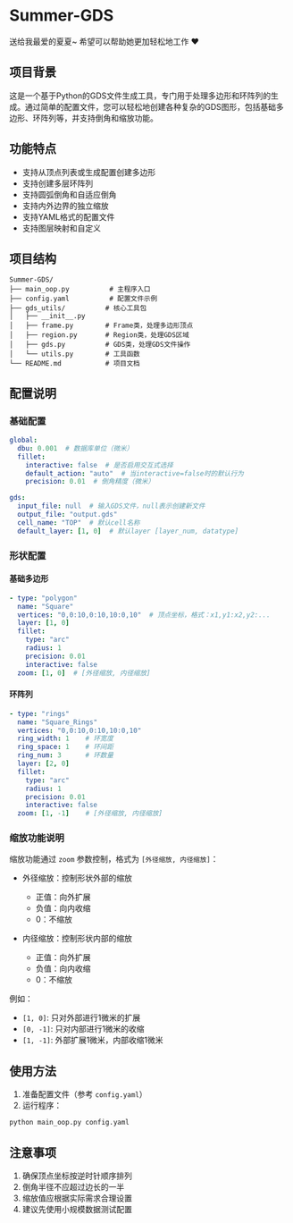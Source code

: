 # Summer-GDS

送给我最爱的夏夏~ 希望可以帮助她更加轻松地工作 ❤️

## 项目背景

这是一个基于Python的GDS文件生成工具，专门用于处理多边形和环阵列的生成。通过简单的配置文件，您可以轻松地创建各种复杂的GDS图形，包括基础多边形、环阵列等，并支持倒角和缩放功能。

## 功能特点

- 支持从顶点列表或生成配置创建多边形
- 支持创建多层环阵列
- 支持圆弧倒角和自适应倒角
- 支持内外边界的独立缩放
- 支持YAML格式的配置文件
- 支持图层映射和自定义

## 项目结构

```
Summer-GDS/
├── main_oop.py          # 主程序入口
├── config.yaml          # 配置文件示例
├── gds_utils/          # 核心工具包
│   ├── __init__.py
│   ├── frame.py        # Frame类，处理多边形顶点
│   ├── region.py       # Region类，处理GDS区域
│   ├── gds.py          # GDS类，处理GDS文件操作
│   └── utils.py        # 工具函数
└── README.md           # 项目文档
```

## 配置说明

### 基础配置

```yaml
global:
  dbu: 0.001  # 数据库单位（微米）
  fillet:
    interactive: false  # 是否启用交互式选择
    default_action: "auto"  # 当interactive=false时的默认行为
    precision: 0.01  # 倒角精度（微米）

gds:
  input_file: null  # 输入GDS文件，null表示创建新文件
  output_file: "output.gds"
  cell_name: "TOP"  # 默认cell名称
  default_layer: [1, 0]  # 默认layer [layer_num, datatype]
```

### 形状配置

#### 基础多边形

```yaml
- type: "polygon"
  name: "Square"
  vertices: "0,0:10,0:10,10:0,10"  # 顶点坐标，格式：x1,y1:x2,y2:...
  layer: [1, 0]
  fillet:
    type: "arc"
    radius: 1
    precision: 0.01
    interactive: false
  zoom: [1, 0]  # [外径缩放, 内径缩放]
```

#### 环阵列

```yaml
- type: "rings"
  name: "Square_Rings"
  vertices: "0,0:10,0:10,10:0,10"
  ring_width: 1    # 环宽度
  ring_space: 1    # 环间距
  ring_num: 3      # 环数量
  layer: [2, 0]
  fillet:
    type: "arc"
    radius: 1
    precision: 0.01
    interactive: false
  zoom: [1, -1]    # [外径缩放, 内径缩放]
```

### 缩放功能说明

缩放功能通过 `zoom` 参数控制，格式为 `[外径缩放, 内径缩放]`：

- 外径缩放：控制形状外部的缩放
  - 正值：向外扩展
  - 负值：向内收缩
  - 0：不缩放

- 内径缩放：控制形状内部的缩放
  - 正值：向外扩展
  - 负值：向内收缩
  - 0：不缩放

例如：
- `[1, 0]`: 只对外部进行1微米的扩展
- `[0, -1]`: 只对内部进行1微米的收缩
- `[1, -1]`: 外部扩展1微米，内部收缩1微米

## 使用方法

1. 准备配置文件（参考 `config.yaml`）
2. 运行程序：
```bash
python main_oop.py config.yaml
```

## 注意事项

1. 确保顶点坐标按逆时针顺序排列
2. 倒角半径不应超过边长的一半
3. 缩放值应根据实际需求合理设置
4. 建议先使用小规模数据测试配置 